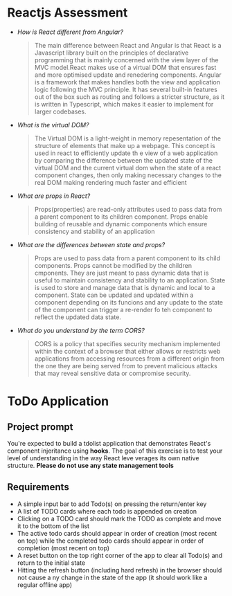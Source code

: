 # Reactjs Assessment
- *How is React different from Angular?*
    > The main difference between React and Angular is that React is a Javascript library built on the principles of declarative programming that is mainly concerned with the view layer of the MVC model.React makes use of a virtual DOM that ensures fast and more optimised update and renedering components.  Angular is a framework that makes handles both the view and application logic following the MVC principle. It has several built-in features out of the box such as routing and follows a stricter structure, as it is written in Typescript, which makes it easier to implement for larger codebases.
    
- *What is the virtual DOM?*
    > The Virtual DOM is a light-weight in memory repesentation of the structure of elements that make up a webpage. This concept is used in react to efficiently update th e view of a web application by comparing the difference between the updated state of the virtual DOM and the current virtual dom when the state of a react component changes, then only making necessary changes to the real DOM making rendering much faster and efficient

- *What are props in React?*
    >Props(properties) are read-only attributes used to pass data from a parent component to its children component. Props enable building of reusable and dynamic components which ensure consistency and stability of an application

- *What are the differences between state and props?*
    >Props are used to pass data from a parent component to its child components. Props cannot be modified by the children cmponents. They are just meant to pass dynamic data that is useful to maintain consistency and stability to an application. State is used to store and manage data that is dynamic and local to a component. State can be updated and updated within a component depending on its funcions and any update to the state of the component can trigger a re-render fo teh component to reflect the updated data state.

- *What do you understand by the term CORS?*
    > CORS is a policy that specifies security mechanism implemented within the context of a browser that either allows or restricts web applications from accessing resources from a different origin from the one they are being served from to prevent malicious attacks that may reveal sensitive data or compromise security.

# ToDo Application
##  Project prompt
You're expected to build a tdolist application that demonstrates React's component injeritance using **hooks**. The goal of this exercise is to test your level of understanding in the way React leve verages its own native structure. **Please do not use any state management tools**

## Requirements
 - A simple input bar to add Todo(s) on pressing the return/enter key
 - A list of TODO cards where each todo is appended on creation
 - Clicking on a TODO card should mark the TODO as complete and move it to the bottom of the list
 - The active todo cards should appear in order of creation (most recent on top) while the completed todo cards should appear in order of completion (most recent on top)
 - A reset button on the top right corner of the app to clear all Todo(s) and return to the initial state
 - Hitting the refresh button (including hard refresh) in the browser should not cause a ny change in the state of the app (it should work like a regular offline app)









